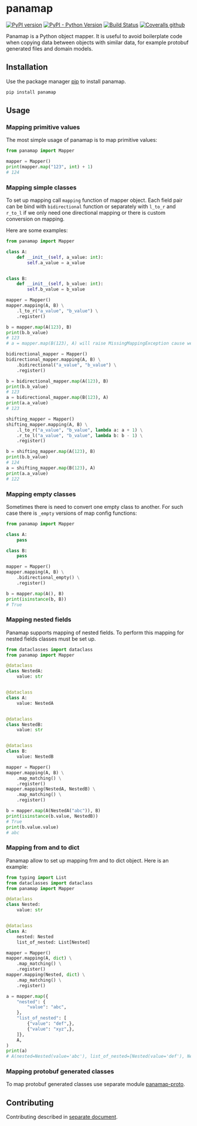 # panamap

[![PyPI version](https://badge.fury.io/py/panamap.svg)](https://badge.fury.io/py/panamap)
[![PyPI - Python Version](https://img.shields.io/pypi/pyversions/panamap)](https://pypi.org/project/panamap/)
[![Build Status](https://travis-ci.com/kirillsulim/panamap.svg?branch=master)](https://travis-ci.com/kirillsulim/panamap)
[![Coveralls github](https://img.shields.io/coveralls/github/kirillsulim/panamap)](https://coveralls.io/github/kirillsulim/panamap)


Panamap is a Python object mapper. It is useful to avoid boilerplate code when copying data between objects with
similar data, for example protobuf generated files and domain models.

## Installation

Use the package manager [pip](https://pip.pypa.io/en/stable/) to install panamap.

```bash
pip install panamap
```

## Usage

### Mapping primitive values

The most simple usage of panamap is to map primitive values:

```python
from panamap import Mapper

mapper = Mapper()
print(mapper.map("123", int) + 1)
# 124
```

### Mapping simple classes

To set up mapping call `mapping` function of mapper object.
Each field pair can be bind with `bidirectional` function or separately with `l_to_r` and `r_to_l` if we only need one
directional mapping or there is custom conversion on mapping.

Here are some examples:

```python
from panamap import Mapper

class A:
    def __init__(self, a_value: int):
        self.a_value = a_value


class B:
    def __init__(self, b_value: int):
        self.b_value = b_value

mapper = Mapper()
mapper.mapping(A, B) \
    .l_to_r("a_value", "b_value") \
    .register()

b = mapper.map(A(123), B)
print(b.b_value)
# 123
# a = mapper.map(B(123), A) will raise MissingMappingException cause we didn't set any r_to_l map rules

bidirectional_mapper = Mapper()
bidirectional_mapper.mapping(A, B) \
    .bidirectional("a_value", "b_value") \
    .register()

b = bidirectional_mapper.map(A(123), B)
print(b.b_value)
# 123
a = bidirectional_mapper.map(B(123), A)
print(a.a_value)
# 123

shifting_mapper = Mapper()
shifting_mapper.mapping(A, B) \
    .l_to_r("a_value", "b_value", lambda a: a + 1) \
    .r_to_l("a_value", "b_value", lambda b: b - 1) \
    .register()

b = shifting_mapper.map(A(123), B)
print(b.b_value)
# 124
a = shifting_mapper.map(B(123), A)
print(a.a_value)
# 122
```

### Mapping empty classes

Sometimes there is need to convert one empty class to another. For such case there is `_empty` versions of map config
functions:

```python
from panamap import Mapper

class A:
    pass

class B:
    pass

mapper = Mapper()
mapper.mapping(A, B) \
    .bidirectional_empty() \
    .register()

b = mapper.map(A(), B)
print(isinstance(b, B))
# True
```

### Mapping nested fields

Panamap supports mapping of nested fields. To perform this mapping for nested fields classes must be set up.

```python
from dataclasses import dataclass
from panamap import Mapper

@dataclass
class NestedA:
    value: str


@dataclass
class A:
    value: NestedA


@dataclass
class NestedB:
    value: str


@dataclass
class B:
    value: NestedB

mapper = Mapper()
mapper.mapping(A, B) \
    .map_matching() \
    .register()
mapper.mapping(NestedA, NestedB) \
    .map_matching() \
    .register()

b = mapper.map(A(NestedA("abc")), B)
print(isinstance(b.value, NestedB))
# True
print(b.value.value)
# abc
```

### Mapping from and to dict

Panamap allow to set up mapping frm and to dict object. Here is an example:

```python
from typing import List
from dataclasses import dataclass
from panamap import Mapper

@dataclass
class Nested:
    value: str


@dataclass
class A:
    nested: Nested
    list_of_nested: List[Nested]

mapper = Mapper()
mapper.mapping(A, dict) \
    .map_matching() \
    .register()
mapper.mapping(Nested, dict) \
    .map_matching() \
    .register()

a = mapper.map({
    "nested": {
        "value": "abc",
    },
    "list_of_nested": [
        {"value": "def",},
        {"value": "xyz",},
    ]},
    A,
)
print(a)
# A(nested=Nested(value='abc'), list_of_nested=[Nested(value='def'), Nested(value='xyz')])
```

### Mapping protobuf generated classes

To map protobuf generated classes use separate module [panamap-proto](https://github.com/kirillsulim/panamap-proto). 

## Contributing

Contributing described in [separate document](docs/contributing.md).
